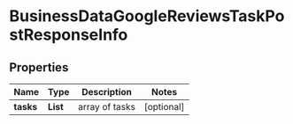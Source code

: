 # BusinessDataGoogleReviewsTaskPostResponseInfo


## Properties

| Name | Type | Description | Notes |
|------------ | ------------- | ------------- | -------------|
**tasks** | **List<BusinessDataGoogleReviewsTaskPostTaskInfo>** | array of tasks |[optional]|